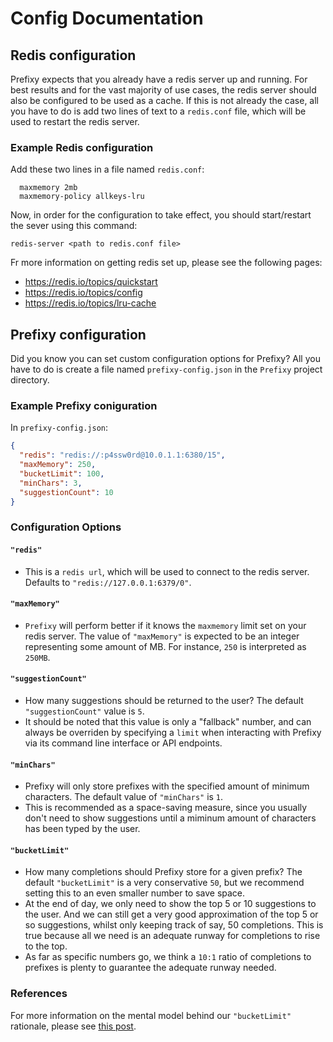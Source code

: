 # Config Documentation

## Redis configuration

Prefixy expects that you already have a redis server
up and running. For best results and for the vast
majority of use cases, the redis server should also
be configured to be used as a cache. If this is not
already the case, all you have to do is add two lines
of text to a `redis.conf` file, which will be used to
restart the redis server.

### Example Redis configuration

Add these two lines in a file named `redis.conf`:

```
  maxmemory 2mb
  maxmemory-policy allkeys-lru
```

Now, in order for the configuration to take effect,
you should start/restart the sever using this command:

`redis-server <path to redis.conf file>`

Fr more information on getting redis set up,
please see the following pages:

 - https://redis.io/topics/quickstart
 - https://redis.io/topics/config
 - https://redis.io/topics/lru-cache

## Prefixy configuration

Did you know you can set custom configuration options
for Prefixy? All you have to do is create a file named
`prefixy-config.json` in the `Prefixy` project directory.

### Example Prefixy coniguration

In `prefixy-config.json`:

```json
{
  "redis": "redis://:p4ssw0rd@10.0.1.1:6380/15",
  "maxMemory": 250,
  "bucketLimit": 100,
  "minChars": 3,
  "suggestionCount": 10
}
```

### Configuration Options

#### `"redis"`
 - This is a `redis url`, which will be used to
 connect to the redis server. Defaults to
 `"redis://127.0.0.1:6379/0"`.

#### `"maxMemory"`
 - `Prefixy` will perform better if it knows
 the `maxmemory` limit set on your redis server.
 The value of `"maxMemory"` is expected to be an
 integer representing some amount of MB. For instance,
 `250` is interpreted as `250MB`.

#### `"suggestionCount"`
 - How many suggestions should be returned to the
 user? The default `"suggestionCount"` value is `5`.
 - It should be noted that this value is only a
 "fallback" number, and can always be overriden
 by specifying a `limit` when interacting with
 Prefixy via its command line interface or API endpoints.

#### `"minChars"`
 - Prefixy will only store prefixes with the
 specified amount of minimum characters. The
 default value of `"minChars"` is `1`.
 - This is recommended as a space-saving measure, since
 you usually don't need to show suggestions until a miminum
 amount of characters has been typed by the user.

#### `"bucketLimit"`
 - How many completions should Prefixy store for
 a given prefix? The default `"bucketLimit"` is a
 very conservative `50`, but we recommend setting
 this to an even smaller number to save space.
 - At the end of day, we only need to show the top
 5 or 10 suggestions to the user. And we can still
 get a very good approximation of the top 5 or so
 suggestions, whilst only keeping track of say, 50
 completions. This is true because all we need is
 an adequate runway for completions to rise to the top.
 - As far as specific numbers go, we think a `10:1`
 ratio of completions to prefixes is plenty to guarantee
 the adequate runway needed.

### References

For more information on the mental model behind our
`"bucketLimit"` rationale, please see [this post](http://oldblog.antirez.com/post/autocomplete-with-redis.html).
